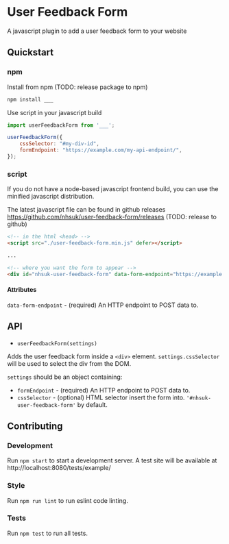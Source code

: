 # User Feedback Form

A javascript plugin to add a user feedback form to your website

## Quickstart

### npm

Install from npm (TODO: release package to npm)
```bash
npm install ___
```

Use script in your javascript build

```js
import userFeedbackForm from '___';

userFeedbackForm({
    cssSelector: "#my-div-id",
    formEndpoint: "https://example.com/my-api-endpoint/",
});
```

### script

If you do not have a node-based javascript frontend build, you can use the minified javascript distribution.

The latest javascript file can be found in github releases https://github.com/nhsuk/user-feedback-form/releases (TODO: release to github)

```html
<!-- in the html <head> -->
<script src="./user-feedback-form.min.js" defer></script>

...

<!-- where you want the form to appear -->
<div id="nhsuk-user-feedback-form" data-form-endpoint="https://example.com/endpoint"></div>
```

#### Attributes

`data-form-endpoint` - (required) An HTTP endpoint to POST data to.

## API

- `userFeedbackForm(settings)`

Adds the user feedback form inside a `<div>` element. `settings.cssSelector` will be used to select the div from the DOM.

`settings` should be an object containing:

* `formEndpoint` - (required) An HTTP endpoint to POST data to.
* `cssSelector` - (optional) HTML selector insert the form into. `'#nhsuk-user-feedback-form'` by default.

## Contributing

### Development

Run `npm start` to start a development server. A test site will be available at http://localhost:8080/tests/example/

### Style

Run `npm run lint` to run eslint code linting.

### Tests

Run `npm test` to run all tests.

